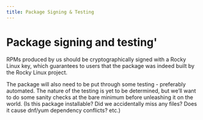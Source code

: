 ```yaml
---
title: Package Signing & Testing
---
```


# Package signing and testing'

RPMs produced by us should be cryptographically signed with a Rocky Linux key, which guarantees to users that the package was
indeed built by the Rocky Linux project.

The package will also need to be put through some testing - preferably automated. The nature of the testing is yet to be determined,
but we’ll want to do some sanity checks at the bare minimum before unleashing it on the world. (Is this package installable? Did we accidentally miss any files? Does it cause dnf/yum dependency conflicts? etc.)
